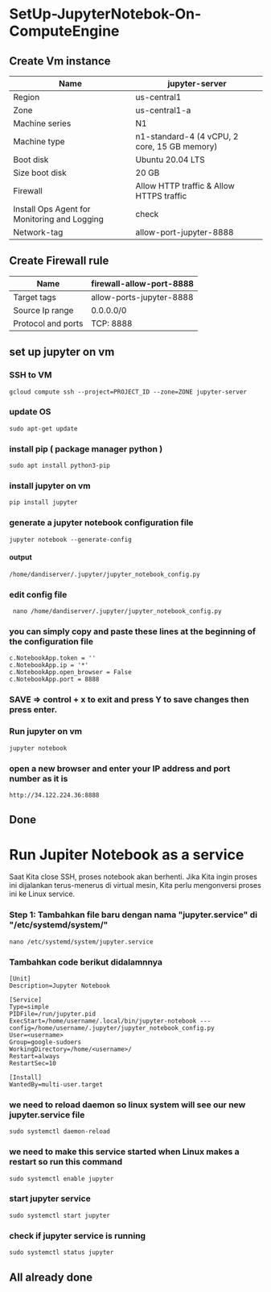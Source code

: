 # SetUp-JupyterNotebok-On-ComputeEngine
## Create Vm instance
| Name | jupyter-server |
| --- | --- |
| Region | us-central1 |
| Zone | us-central1-a |
| Machine series | N1 |
| Machine type | n1-standard-4 (4 vCPU, 2 core, 15 GB memory) |
| Boot disk | Ubuntu 20.04 LTS |
| Size boot disk | 20 GB |
| Firewall | Allow HTTP traffic & Allow HTTPS traffic 
| Install Ops Agent for Monitoring and Logging | check
| Network-tag | allow-port-jupyter-8888

## Create Firewall rule
| Name | firewall-allow-port-8888 |
| --- | --- |
| Target tags | allow-ports-jupyter-8888 |
| Source Ip range | 0.0.0.0/0 |
| Protocol and ports | TCP: 8888



## set up jupyter on vm
### SSH to VM
    gcloud compute ssh --project=PROJECT_ID --zone=ZONE jupyter-server
### update OS
    sudo apt-get update
### install pip ( package manager python )
    sudo apt install python3-pip
### install jupyter on vm
    pip install jupyter
### generate a jupyter notebook configuration file 
    jupyter notebook --generate-config
#### output
    /home/dandiserver/.jupyter/jupyter_notebook_config.py
### edit config file
     nano /home/dandiserver/.jupyter/jupyter_notebook_config.py
### you can simply copy and paste these lines at the beginning of the configuration file
    c.NotebookApp.token = ''
    c.NotebookApp.ip = '*'
    c.NotebookApp.open_browser = False
    c.NotebookApp.port = 8888
### SAVE => control + x to exit and press Y to save changes then press enter.
### Run jupyter on vm
    jupyter notebook

### open a new browser and enter your IP address and port number as it is
    http://34.122.224.36:8888
## Done

# Run Jupiter Notebook as a service
Saat Kita close SSH, proses notebook akan berhenti. Jika Kita ingin proses ini dijalankan terus-menerus di virtual mesin, Kita perlu mengonversi proses ini ke Linux service.
### Step 1: Tambahkan file baru dengan nama "jupyter.service" di "/etc/systemd/system/"
    nano /etc/systemd/system/jupyter.service
### Tambahkan code berikut didalamnnya
    [Unit]
    Description=Jupyter Notebook
    
    [Service]
    Type=simple
    PIDFile=/run/jupyter.pid
    ExecStart=/home/username/.local/bin/jupyter-notebook ---config=/home/username/.jupyter/jupyter_notebook_config.py
    User=<username>
    Group=google-sudoers
    WorkingDirectory=/home/<username>/
    Restart=always
    RestartSec=10
    
    [Install]
    WantedBy=multi-user.target
### we need to reload daemon so linux system will see our new jupyter.service file
    sudo systemctl daemon-reload
### we need to make this service started when Linux makes a restart so run this command
    sudo systemctl enable jupyter
### start jupyter service
    sudo systemctl start jupyter
### check if jupyter service is running
    sudo systemctl status jupyter
## All already done
    
    
